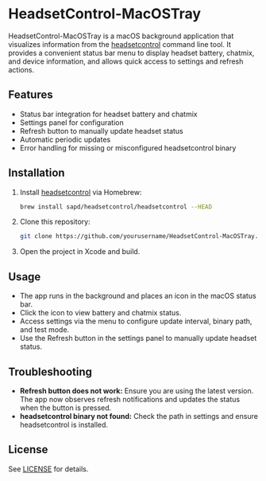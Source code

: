 # HeadsetControl-MacOSTray

HeadsetControl-MacOSTray is a macOS background application that visualizes information from the [headsetcontrol](https://github.com/Sapd/HeadsetControl) command line tool. It provides a convenient status bar menu to display headset battery, chatmix, and device information, and allows quick access to settings and refresh actions.

## Features
- Status bar integration for headset battery and chatmix
- Settings panel for configuration
- Refresh button to manually update headset status
- Automatic periodic updates
- Error handling for missing or misconfigured headsetcontrol binary

## Installation
1. Install [headsetcontrol](https://github.com/Sapd/HeadsetControl) via Homebrew:
   ```sh
   brew install sapd/headsetcontrol/headsetcontrol --HEAD
   ```
2. Clone this repository:
   ```sh
   git clone https://github.com/yourusername/HeadsetControl-MacOSTray.git
   ```
3. Open the project in Xcode and build.

## Usage
- The app runs in the background and places an icon in the macOS status bar.
- Click the icon to view battery and chatmix status.
- Access settings via the menu to configure update interval, binary path, and test mode.
- Use the Refresh button in the settings panel to manually update headset status.

## Troubleshooting
- **Refresh button does not work:** Ensure you are using the latest version. The app now observes refresh notifications and updates the status when the button is pressed.
- **headsetcontrol binary not found:** Check the path in settings and ensure headsetcontrol is installed.

## License
See [LICENSE](LICENSE) for details.
